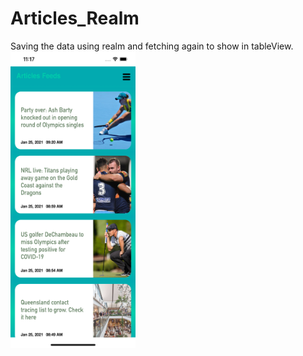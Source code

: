 # Articles_Realm
Saving the data using realm and fetching again to show in tableView.
<br>
<a href="https://github.com/mksmanish/Articles_Realm/blob/master/screenshots/showArtiles.png"><img src="https://github.com/mksmanish/Articles_Realm/blob/master/screenshots/showArtiles.png" width="200" height="475"/></a>
